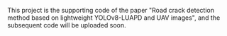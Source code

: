 This project is the supporting code of the paper "Road crack detection method based on lightweight YOLOv8-LUAPD and UAV images", and the subsequent code will be uploaded soon.
